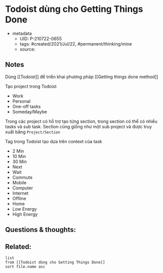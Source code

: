 # Todoist dùng cho Getting Things Done

- metadata
	- UID: P-210722-0655
	- tags: #created/2021/Jul/22, #permanent/thinking/mine 
	- source: 

## Notes
Dùng [[Todoist]] để triển khai phương pháp [[Getting things done method]]

Tạo project trong Todoist
- Work
- Personal
- One-off tasks
- Someday/Maybe

Trong các project có hỗ trợ tạo từng section, trong section có thể có nhiều tasks và sub task. Section cũng giống như một sub project và được truy xuất bằng `Project/Section`

Tag trong Todoist tạo dựa trên context của task
- 2 Min
- 10 Min
- 30 Min
- Next
- Wait
- Commute
- Mobile
- Computer
- Internet
- Offline
- Home
- Low Energy
- High Energy

## Questions & thoughts:

## Related:
```dataview
list
from [[Todoist dùng cho Getting Things Done]]
sort file.name asc
```
